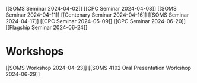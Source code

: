 [[SOMS Seminar 2024-04-02]]
[[CPC Seminar 2024-04-08]]
[[SOMS Seminar 2024-04-11]]
[[Centenary Seminar 2024-04-16]]
[[SOMS Seminar 2024-04-17]]
[[CPC Seminar 2024-05-09]]
[[CPC Seminar 2024-06-20]]
[[Flagship Seminar 2024-06-24]]

# Workshops

[[SOMS Workshop 2024-04-23]]
[[SOMS 4102 Oral Presentation Workshop 2024-06-29]]
